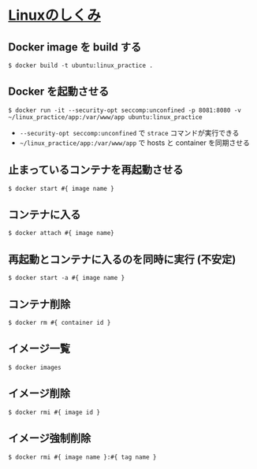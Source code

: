 # [Linuxのしくみ](https://www.amazon.co.jp/%E8%A9%A6%E3%81%97%E3%81%A6%E7%90%86%E8%A7%A3-Linux%E3%81%AE%E3%81%97%E3%81%8F%E3%81%BF-%E5%AE%9F%E9%A8%93%E3%81%A8%E5%9B%B3%E8%A7%A3%E3%81%A7%E5%AD%A6%E3%81%B6OS%E3%81%A8%E3%83%8F%E3%83%BC%E3%83%89%E3%82%A6%E3%82%A7%E3%82%A2%E3%81%AE%E5%9F%BA%E7%A4%8E%E7%9F%A5%E8%AD%98-%E6%AD%A6%E5%86%85-%E8%A6%9A/dp/477419607X)
## Docker image を build する

```
$ docker build -t ubuntu:linux_practice .
```

## Docker を起動させる

```
$ docker run -it --security-opt seccomp:unconfined -p 8081:8080 -v ~/linux_practice/app:/var/www/app ubuntu:linux_practice
```

- `--security-opt seccomp:unconfined` で `strace` コマンドが実行できる
- `~/linux_practice/app:/var/www/app` で hosts と container を同期させる

## 止まっているコンテナを再起動させる

```
$ docker start #{ image name }
``` 

## コンテナに入る

```
$ docker attach #{ image name}
```

## 再起動とコンテナに入るのを同時に実行 (不安定)

```
$ docker start -a #{ image name }
```

## コンテナ削除

```
$ docker rm #{ container id }
```

## イメージ一覧

```
$ docker images
```

## イメージ削除

```
$ docker rmi #{ image id }
```

## イメージ強制削除

```
$ docker rmi #{ image name }:#{ tag name }
```
